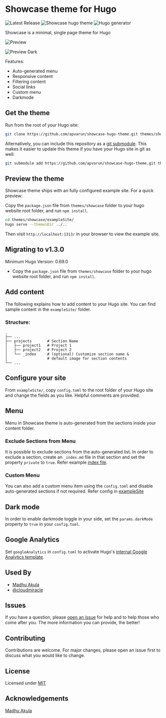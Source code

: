 # Showcase theme for Hugo

![Latest Release](https://img.shields.io/github/tag/apvarun/showcase-hugo-theme.svg)
![Showcase hugo theme](https://img.shields.io/github/license/apvarun/showcase-hugo-theme)
![Hugo generator](https://img.shields.io/badge/generator-hugo-brightgreen)

Showcase is a minimal, single page theme for Hugo

![Preview](https://github.com/apvarun/showcase-hugo-theme/raw/main/images/screenshot.png)

![Preview Dark](https://github.com/apvarun/showcase-hugo-theme/raw/main/images/screenshot-dark.png)

Features:

- Auto-generated menu
- Responsive content
- Filtering content
- Social links
- Custom menu
- Darkmode

## Get the theme

Run from the root of your Hugo site:

```sh
git clone https://github.com/apvarun/showcase-hugo-theme.git themes/showcase
```

Alternatively, you can include this repository as a [git submodule](https://git-scm.com/docs/gitsubmodules). This makes it easier to update this theme if you have your Hugo site in git as well:

```sh
git submodule add https://github.com/apvarun/showcase-hugo-theme.git themes/showcase
```

## Preview the theme

Showcase theme ships with an fully configured example site. For a quick preview:

Copy the `package.json` file from `themes/showcase` folder to your hugo website root folder, and run `npm install`.

```sh
cd themes/showcase/exampleSite/
hugo serve --themesDir ../..
```

Then visit `http://localhost:1313/` in your browser to view the example site.

## Migrating to v1.3.0

Minimum Hugo Version: 0.69.0

- Copy the `package.json` file from `themes/showcase` folder to your hugo website root folder, and run `npm install`.

## Add content

The following explains how to add content to your Hugo site. You can find sample content in the `exampleSite/` folder.

### Structure:
    .
    ├── ...
    ├── projects       # Section Name
    │   ├── project1   # Project 1
    │   ├── project2   # Project 2
    │   └── _index     # (optional) Customize section name &
    │                  # default image for section contents
    └── ...


## Configure your site

From `exampleSite/`, copy `config.toml` to the root folder of your Hugo site and change the fields as you like. Helpful comments are provided.

## Menu

Menu in Showcase theme is auto-generated from the sections inside your content folder.

### Exclude Sections from Menu

It is possible to exclude sections from the auto-generated list. In order to exclude a section, create an `_index.md` file in that section and set the property `private` to `true`. Refer example [index file](https://github.com/apvarun/showcase-hugo-theme/blob/master/exampleSite/content/books/_index.md).

### Custom Menu

You can also add a custom menu item using the `config.toml` and disable auto-generated sections if not required. Refer config in [exampleSite](https://github.com/apvarun/showcase-hugo-theme/blob/master/exampleSite/config.toml)

## Dark mode

In order to enable darkmode toggle in your side, set the `params.darkMode` property to `true` in your `config.toml`.

## Google Analytics

Set `googleAnalytics` in `config.toml` to activate Hugo's [internal Google Analytics template](https://gohugo.io/templates/internal/#google-analytics).

## Used By

- [Madhu Akula](https://madhuakula.com/content/)
- [@cloudmiracle](http://cloud.vn/)

## Issues

If you have a question, please [open an issue](https://github.com/apvarun/showcase-hugo-theme/issues) for help and to help those who come after you. The more information you can provide, the better!

## Contributing

Contributions are welcome. For major changes, please open an issue first to discuss what you would like to change.

## License

Licensed under [MIT](LICENSE)

## Acknowledgements

[Madhu Akula](https://github.com/madhuakula)
